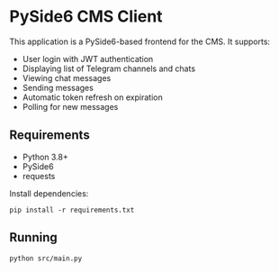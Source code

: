 # PySide6 CMS Client

This application is a PySide6-based frontend for the CMS. It supports:
- User login with JWT authentication
- Displaying list of Telegram channels and chats
- Viewing chat messages
- Sending messages
- Automatic token refresh on expiration
- Polling for new messages

## Requirements

- Python 3.8+
- PySide6
- requests

Install dependencies:

```
pip install -r requirements.txt
```

## Running

```
python src/main.py
```
